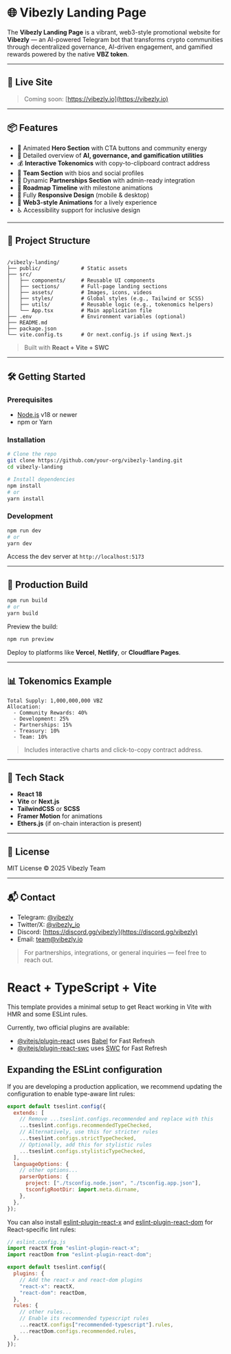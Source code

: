 # 🌐 Vibezly Landing Page

The **Vibezly Landing Page** is a vibrant, web3-style promotional website for **Vibezly** — an AI-powered Telegram bot that transforms crypto communities through decentralized governance, AI-driven engagement, and gamified rewards powered by the native **VBZ token**.

---

## 🚀 Live Site

> Coming soon: [https://vibezly.io](https://vibezly.io)

---

## 📦 Features

- 🎯 Animated **Hero Section** with CTA buttons and community energy
- 🤖 Detailed overview of **AI, governance, and gamification utilities**
- 💰 **Interactive Tokenomics** with copy-to-clipboard contract address
- 👥 **Team Section** with bios and social profiles
- 🤝 Dynamic **Partnerships Section** with admin-ready integration
- 📅 **Roadmap Timeline** with milestone animations
- 📱 Fully **Responsive Design** (mobile & desktop)
- 🌈 **Web3-style Animations** for a lively experience
- ♿ Accessibility support for inclusive design

---

## 🧩 Project Structure

```

/vibezly-landing/
├── public/             # Static assets
├── src/
│   ├── components/     # Reusable UI components
│   ├── sections/       # Full-page landing sections
│   ├── assets/         # Images, icons, videos
│   ├── styles/         # Global styles (e.g., Tailwind or SCSS)
│   ├── utils/          # Reusable logic (e.g., tokenomics helpers)
│   └── App.tsx         # Main application file
├── .env                # Environment variables (optional)
├── README.md
├── package.json
└── vite.config.ts      # Or next.config.js if using Next.js

```

> Built with **React + Vite + SWC**

---

## 🛠️ Getting Started

### Prerequisites

- [Node.js](https://nodejs.org/) v18 or newer
- npm or Yarn

### Installation

```bash
# Clone the repo
git clone https://github.com/your-org/vibezly-landing.git
cd vibezly-landing

# Install dependencies
npm install
# or
yarn install
```

### Development

```bash
npm run dev
# or
yarn dev
```

Access the dev server at `http://localhost:5173`

---

## 🔧 Production Build

```bash
npm run build
# or
yarn build
```

Preview the build:

```bash
npm run preview
```

Deploy to platforms like **Vercel**, **Netlify**, or **Cloudflare Pages**.

---

## 📊 Tokenomics Example

```
Total Supply: 1,000,000,000 VBZ
Allocation:
  - Community Rewards: 40%
  - Development: 25%
  - Partnerships: 15%
  - Treasury: 10%
  - Team: 10%
```

> Includes interactive charts and click-to-copy contract address.

---

## 🧠 Tech Stack

- **React 18**
- **Vite** or **Next.js**
- **TailwindCSS** or **SCSS**
- **Framer Motion** for animations
- **Ethers.js** (if on-chain interaction is present)

---

## 📄 License

MIT License © 2025 Vibezly Team

---

## 📬 Contact

- Telegram: [@vibezly](https://t.me/vibezly)
- Twitter/X: [@vibezly_io](https://x.com/vibezly_io)
- Discord: [https://discord.gg/vibezly](https://discord.gg/vibezly)
- Email: [team@vibezly.io](mailto:team@vibezly.io)

> For partnerships, integrations, or general inquiries — feel free to reach out.


# React + TypeScript + Vite

This template provides a minimal setup to get React working in Vite with HMR and some ESLint rules.

Currently, two official plugins are available:

- [@vitejs/plugin-react](https://github.com/vitejs/vite-plugin-react/blob/main/packages/plugin-react) uses [Babel](https://babeljs.io/) for Fast Refresh
- [@vitejs/plugin-react-swc](https://github.com/vitejs/vite-plugin-react/blob/main/packages/plugin-react-swc) uses [SWC](https://swc.rs/) for Fast Refresh

## Expanding the ESLint configuration

If you are developing a production application, we recommend updating the configuration to enable type-aware lint rules:

```js
export default tseslint.config({
  extends: [
    // Remove ...tseslint.configs.recommended and replace with this
    ...tseslint.configs.recommendedTypeChecked,
    // Alternatively, use this for stricter rules
    ...tseslint.configs.strictTypeChecked,
    // Optionally, add this for stylistic rules
    ...tseslint.configs.stylisticTypeChecked,
  ],
  languageOptions: {
    // other options...
    parserOptions: {
      project: ["./tsconfig.node.json", "./tsconfig.app.json"],
      tsconfigRootDir: import.meta.dirname,
    },
  },
});
```

You can also install [eslint-plugin-react-x](https://github.com/Rel1cx/eslint-react/tree/main/packages/plugins/eslint-plugin-react-x) and [eslint-plugin-react-dom](https://github.com/Rel1cx/eslint-react/tree/main/packages/plugins/eslint-plugin-react-dom) for React-specific lint rules:

```js
// eslint.config.js
import reactX from "eslint-plugin-react-x";
import reactDom from "eslint-plugin-react-dom";

export default tseslint.config({
  plugins: {
    // Add the react-x and react-dom plugins
    "react-x": reactX,
    "react-dom": reactDom,
  },
  rules: {
    // other rules...
    // Enable its recommended typescript rules
    ...reactX.configs["recommended-typescript"].rules,
    ...reactDom.configs.recommended.rules,
  },
});
```
